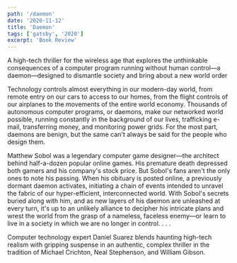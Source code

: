 ```yaml
---
path: '/daemon'
date: '2020-11-12'
title: 'Daemon'
tags: ['gatsby', '2020']
excerpt: 'Book Review'
---
```


A high-tech thriller for the wireless age that explores the unthinkable consequences of a computer program running without human control—a daemon—designed to dismantle society and bring about a new world order

Technology controls almost everything in our modern-day world, from remote entry on our cars to access to our homes, from the flight controls of our airplanes to the movements of the entire world economy. Thousands of autonomous computer programs, or daemons, make our networked world possible, running constantly in the background of our lives, trafficking e-mail, transferring money, and monitoring power grids. For the most part, daemons are benign, but the same can't always be said for the people who design them.

Matthew Sobol was a legendary computer game designer—the architect behind half-a-dozen popular online games. His premature death depressed both gamers and his company's stock price. But Sobol's fans aren't the only ones to note his passing. When his obituary is posted online, a previously dormant daemon activates, initiating a chain of events intended to unravel the fabric of our hyper-efficient, interconnected world. With Sobol's secrets buried along with him, and as new layers of his daemon are unleashed at every turn, it's up to an unlikely alliance to decipher his intricate plans and wrest the world from the grasp of a nameless, faceless enemy—or learn to live in a society in which we are no longer in control. . . .

Computer technology expert Daniel Suarez blends haunting high-tech realism with gripping suspense in an authentic, complex thriller in the tradition of Michael Crichton, Neal Stephenson, and William Gibson. 
